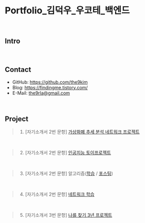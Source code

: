 # Portfolio_김덕우_우코테_백엔드

</br>

## Intro

</br>

## Contact
- GitHub: https://github.com/the9kim
- Blog: https://findingme.tistory.com/
- E-Mail: the9rla@gmail.com

</br>

## Project
> 1. [자기소개서 2번 문항] [가상화폐 추세 분석 네트워크 프로젝트](https://github.com/the9kim/Regime-Detector-Project)
</br>

> 2. [자기소개서 2번 문항] [인공지능 토이프로젝트](https://github.com/the9kim/AI-Toy-Project)
</br>

> 3. [자기소개서 2번 문항] 알고리즘([학습]() / [포스팅]())
</br>

> 4. [자기소개서 2번 문항] [네트워크 학습](https://github.com/the9kim/TIL/tree/main/Network)
</br>

> 5. [자기소개서 3번 문항] [나를 찾기 3년 프로젝트]()

